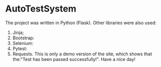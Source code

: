 # AutoTestSystem
The project was written in Python (Flask). Other libraries were also used:
1) Jinja;
2) Bootstrap:
3) Selenium:
4) Pytest:
5) Requests.
This is only a demo version of the site, which shows that the:"Test has been passed successfully!".
Have a nice day!
